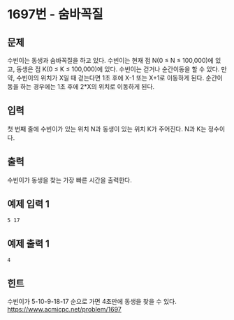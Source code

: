 # 1697번 - 숨바꼭질
## 문제
수빈이는 동생과 숨바꼭질을 하고 있다. 수빈이는 현재 점 N(0 ≤ N ≤ 100,000)에 있고, 동생은 점 K(0 ≤ K ≤ 100,000)에 있다. 수빈이는 걷거나 순간이동을 할 수 있다. 만약, 수빈이의 위치가 X일 때 걷는다면 1초 후에 X-1 또는 X+1로 이동하게 된다. 순간이동을 하는 경우에는 1초 후에 2*X의 위치로 이동하게 된다.
## 입력
첫 번째 줄에 수빈이가 있는 위치 N과 동생이 있는 위치 K가 주어진다. N과 K는 정수이다.
## 출력
수빈이가 동생을 찾는 가장 빠른 시간을 출력한다.
## 예제 입력 1
```
5 17
```
## 예제 출력 1
```
4
```
## 힌트
수빈이가 5-10-9-18-17 순으로 가면 4초만에 동생을 찾을 수 있다.
https://www.acmicpc.net/problem/1697